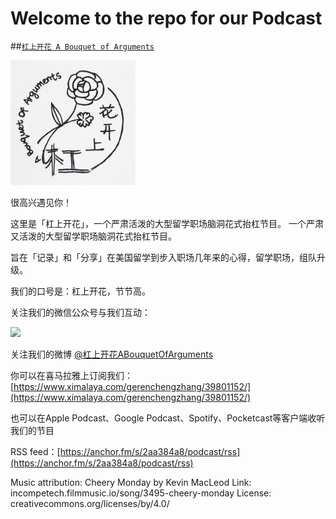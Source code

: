 # Welcome to the repo for our Podcast 

##[`杠上开花 A Bouquet of Arguments`](https://podcasts.apple.com/us/podcast/%E6%9D%A0%E4%B8%8A%E5%BC%80%E8%8A%B1-a-bouquet-of-arguments/id1523066220)

<img src="pic/logo.JPG" width="200">

很高兴遇见你！

这里是「杠上开花」，一个严肃活泼的大型留学职场脑洞花式抬杠节目。
一个严肃又活泼的大型留学职场脑洞花式抬杠节目。

旨在「记录」和「分享」在美国留学到步入职场几年来的心得，留学职场，组队升级。

我们的口号是：杠上开花，节节高。


关注我们的微信公众号与我们互动：

<img src="pic/wechat.png" height="180">

关注我们的微博 [@杠上开花ABouquetOfArguments](https://www.weibo.com/u/7478127455)

你可以在喜马拉雅上订阅我们：[https://www.ximalaya.com/gerenchengzhang/39801152/](https://www.ximalaya.com/gerenchengzhang/39801152/)

也可以在Apple Podcast、Google Podcast、Spotify、Pocketcast等客户端收听我们的节目

RSS feed：[https://anchor.fm/s/2aa384a8/podcast/rss](https://anchor.fm/s/2aa384a8/podcast/rss)


Music attribution:
Cheery Monday by Kevin MacLeod
Link: incompetech.filmmusic.io/song/3495-cheery-monday
License: creativecommons.org/licenses/by/4.0/